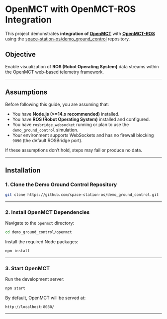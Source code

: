 # OpenMCT with OpenMCT-ROS Integration

This project demonstrates **integration of [OpenMCT](https://github.com/nasa/openmct)** with **[OpenMCT-ROS](https://github.com/raspberry-pi-os/openmct-ros)** using the [space-station-os/demo_ground_control](https://github.com/space-station-os/demo_ground_control) repository.

## Objective

Enable visualization of **ROS (Robot Operating System)** data streams within the OpenMCT web-based telemetry framework.

---

## Assumptions

Before following this guide, you are assuming that:

- You have **Node.js (>=14.x recommended)** installed.
- You have **ROS (Robot Operating System)** installed and configured.
- You have `rosbridge_websocket` running or plan to use the `demo_ground_control` simulation.
- Your environment supports WebSockets and has no firewall blocking `9090` (the default ROSBridge port).

If these assumptions don’t hold, steps may fail or produce no data.

---

## Installation

### 1. Clone the Demo Ground Control Repository

```bash
git clone https://github.com/space-station-os/demo_ground_control.git
```

---

### 2. Install OpenMCT Dependencies

Navigate to the `openmct` directory:

```bash
cd demo_ground_control/openmct
```

Install the required Node packages:

```bash
npm install
```

---

### 3. Start OpenMCT

Run the development server:

```bash
npm start
```

By default, OpenMCT will be served at:

```
http://localhost:8080/
```

---



